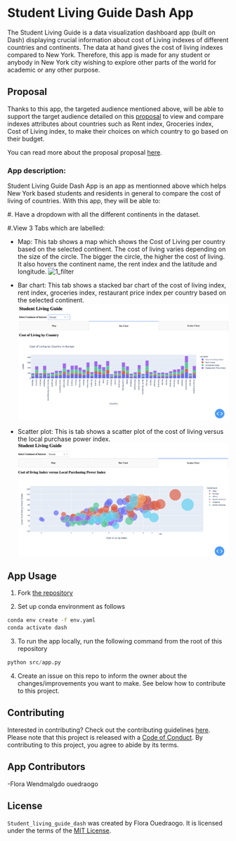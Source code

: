 
# Student Living Guide Dash App

The Student Living Guide is a data visualization dashboard app (built on Dash) displaying crucial information about cost of Living indexes of different countries and continents. The data at hand gives the cost of living indexes compared to New York. Therefore, this app is made for any student or anybody in New York city wishing to explore other parts of the world for academic or any other purpose. 

## Proposal

Thanks to this app, the targeted audience mentioned above, will be able to support the target audience detailed on this [proposal](https://github.com/UBC-MDS/Student_Living_Guide/blob/main/reports/proposal.md) to view and compare indexes attributes about countries such as Rent index, Groceries index, Cost of Living index, to make their choices on which country to go based on their budget.

You can read more about the proposal proposal [here](https://github.com/UBC-MDS/Student_Living_Guide/blob/main/reports/proposal.md). 

### App description:

Student Living Guide Dash App is an app as mentionned above which helps New York based students and residents in general to compare the cost of living of countries. 
With this app, they will be able to:

#. Have a dropdown with all the  different continents in the dataset.

#.View 3 Tabs  which are labelled:

* Map: This tab shows a map which shows the Cost of Living per country based on the selected continent. The cost of living varies depending on the size of the circle. The bigger the circle, the higher the cost of living. It also hovers the continent name, the rent index and the latitude and longitude.
![1_filter](img/img1.png)


* Bar chart: This tab shows a stacked bar chart of the cost of living index, rent index, groceries index, restaurant price index per country based on the selected continent.
![1_filter](img/img2.png)

* Scatter plot: This is tab shows a scatter plot of the  cost of living versus the local purchase power index.
![1_filter](img/img3.png)


## App Usage

1. Fork [the repository](https://github.com/florawendy19/Student_living_guide_dash/)

2. Set up conda environment as follows

```bash
conda env create -f env.yaml
conda activate dash
```

3. To run the app locally, run the following command from the root of this repository

```python
python src/app.py
```

4. Create an issue on this repo to inform the owner about the changes/improvements you want to make. See below how to contribute to this project.

## Contributing

Interested in contributing? Check out the contributing guidelines [here](https://github.com/florawendy19/Student_living_guide_dash/blob/main/CONTRIBUTING.md).
Please note that this project is released with a [Code of Conduct](https://github.com/florawendy19/Student_living_guide_dash/blob/main/CODE_OF_CONDUCT.md). By contributing to this project, you agree to abide by its terms.

## App Contributors

-Flora Wendmalgdo ouedraogo

## License

`Student_living_guide_dash` was created by Flora Ouedraogo. It is licensed under the terms of the [MIT License](https://github.com/florawendy19/Student_living_guide_dash/blob/main/LICENSE).
